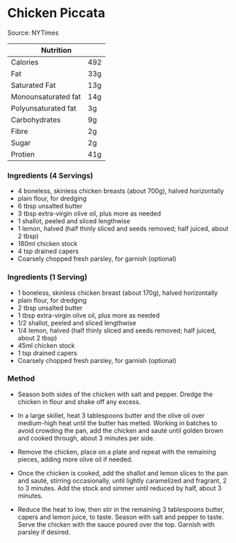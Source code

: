 # Chicken Piccata

Source: NYTimes

<table class="tg"><thead>
  <tr>
    <th class="tg-0pky" colspan="2"><span style="font-weight:bold">Nutrition</span></th>
  </tr></thead>
<tbody>
  <tr>
    <td class="tg-v7lt">Calories</td>
    <td class="tg-v7lt">492</td>
  </tr>
  <tr>
    <td class="tg-v7lt">Fat</td>
    <td class="tg-v7lt">33g</td>
  </tr>
  <tr>
    <td class="tg-v7lt">Saturated Fat</td>
    <td class="tg-v7lt">13g</td>
  </tr>
  <tr>
    <td class="tg-v7lt">Monounsaturated fat<br></td>
    <td class="tg-v7lt">14g<br></td>
  </tr>
  <tr>
    <td class="tg-bbuu">Polyunsaturated fat<br></td>
    <td class="tg-bbuu">3g<br></td>
  </tr>
  <tr>
    <td class="tg-bbuu">Carbohydrates</td>
    <td class="tg-bbuu">9g</td>
  </tr>
  <tr>
    <td class="tg-bbuu">Fibre</td>
    <td class="tg-bbuu">2g</td>
  </tr>
  <tr>
    <td class="tg-bbuu">Sugar</td>
    <td class="tg-bbuu">2g</td>
  </tr>
  <tr>
    <td class="tg-0lax">Protien</td>
    <td class="tg-0lax">41g</td>
  </tr>
</tbody>
</table>

### Ingredients (4 Servings)
- 4 boneless, skinless chicken breasts (about 700g), halved horizontally 
-  plain flour, for dredging
- 6 tbsp unsalted butter
- 3 tbsp extra-virgin olive oil, plus more as needed
- 1 shallot, peeled and sliced lengthwise
- 1 lemon, halved (half thinly sliced and seeds removed; half juiced, about 2 tbsp)
- 180ml chicken stock
- 4 tsp drained capers
- Coarsely chopped fresh parsley, for garnish (optional)
### Ingredients (1 Serving)
- 1 boneless, skinless chicken breast (about 170g), halved horizontally 
-  plain flour, for dredging
- 2 tbsp unsalted butter
- 1 tbsp extra-virgin olive oil, plus more as needed
- 1/2 shallot, peeled and sliced lengthwise
- 1/4 lemon, halved (half thinly sliced and seeds removed; half juiced, about 2 tbsp)
- 45ml chicken stock
- 1 tsp drained capers
- Coarsely chopped fresh parsley, for garnish (optional)

### Method
- Season both sides of the chicken with salt and pepper. Dredge the chicken in flour and shake off any excess.

- In a large skillet, heat 3 tablespoons butter and the olive oil over medium-high heat until the butter has melted. Working in batches to avoid crowding the pan, add the chicken and sauté until golden brown and cooked through, about 3 minutes per side.

- Remove the chicken, place on a plate and repeat with the remaining pieces, adding more olive oil if needed.

- Once the chicken is cooked, add the shallot and lemon slices to the pan and sauté, stirring occasionally, until lightly caramelized and fragrant, 2 to 3 minutes. Add the stock and simmer until reduced by half, about 3 minutes.

- Reduce the heat to low, then stir in the remaining 3 tablespoons butter, capers and lemon juice, to taste. Season with salt and pepper to taste. Serve the chicken with the sauce poured over the top. Garnish with parsley if desired.
